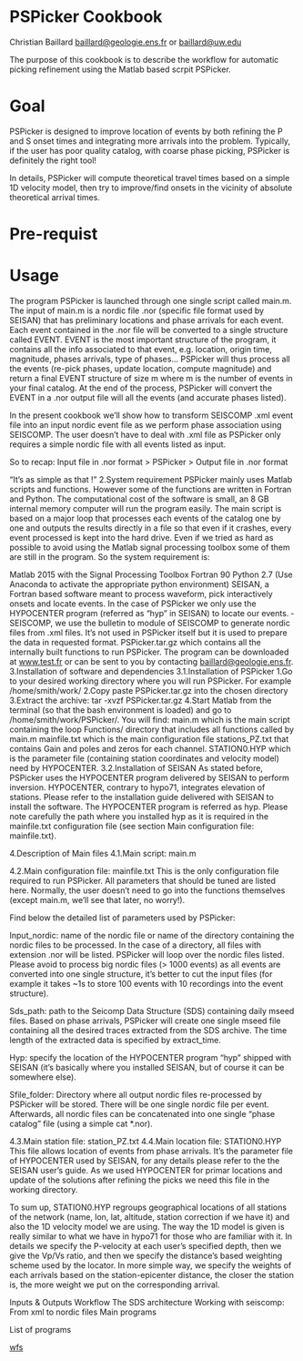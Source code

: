 # PSPicker Cookbook

Christian Baillard
baillard@geologie.ens.fr or baillard@uw.edu

The purpose of this cookbook is to describe the workflow for automatic picking refinement using the Matlab based scrpit PSPicker.

# Goal

PSPicker is designed to improve location of events by both refining the P and S onset times and integrating more arrivals into the problem. Typically, if the user has poor quality catalog, with coarse phase picking, PSPicker is definitely the right tool!

In details, PSPicker will compute theoretical travel times based on a simple 1D velocity model, then try to improve/find onsets in the vicinity of absolute theoretical arrival times.

# Pre-requist

# Usage

The program PSPicker is launched through one single script called main.m. The input of main.m is a nordic file .nor (specific file format used by SEISAN) that has preliminary locations and phase arrivals for each event. Each event contained in the .nor file will be converted to a single structure called EVENT. EVENT is the most important structure of the program, it contains all the info associated to that event, e.g. location, origin time, magnitude, phases arrivals, type of phases... PSPicker will thus process all the events (re-pick phases, update location, compute magnitude) and return a final EVENT structure of size m where m is the number of events in your final catalog. At the end of the process, PSPicker will convert the EVENT in a .nor output file will all the events (and accurate phases listed).

In the present cookbook we’ll show how to transform SEISCOMP .xml event file into an input nordic event file as we perform phase association using SEISCOMP. The user doesn’t have to deal with .xml file as PSPicker only requires a simple nordic file with all events listed as input.

So to recap: Input file in .nor format > PSPicker > Output file in .nor format

“It’s as simple as that !” 2.System requirement PSPicker mainly uses Matlab scripts and functions. However some of the functions are written in Fortran and Python. The computational cost of the software is small, an 8 GB internal memory computer will run the program easily. The main script is based on a major loop that processes each events of the catalog one by one and outputs the results directly in a file so that even if it crashes, every event processed is kept into the hard drive. Even if we tried as hard as possible to avoid using the Matlab signal processing toolbox some of them are still in the program. So the system requirement is:

­Matlab 2015 with the Signal Processing Toolbox ­Fortran 90 ­Python 2.7 (Use Anaconda to activate the appropriate python environment) ­SEISAN, a Fortran based software meant to process waveform, pick interactively onsets and locate events. In the case of PSPicker we only use the HYPOCENTER program (referred as “hyp” in SEISAN) to locate our events. ­SEISCOMP, we use the bulletin to module of SEISCOMP to generate nordic files from .xml files. It’s not used in PSPicker itself but it is used to prepare the data in requested format. ­PSPicker.tar.gz which contains all the internally built functions to run PSPicker. The program can be downloaded at www.test.fr or can be sent to you by contacting baillard@geologie.ens.fr. 3.Installation of software and dependencies 3.1.Installation of PSPicker 1.Go to your desired working directory where you will run PSPicker. For example /home/smith/work/ 2.Copy paste PSPicker.tar.gz into the chosen directory 3.Extract the archive: tar -xvzf PSPicker.tar.gz 4.Start Matlab from the terminal (so that the bash environment is loaded) and go to /home/smith/work/PSPicker/. You will find: ­main.m which is the main script containing the loop ­Functions/ directory that includes all functions called by main.m ­mainfile.txt which is the main configuration file ­stations_PZ.txt that contains Gain and poles and zeros for each channel. ­STATION0.HYP which is the parameter file (containing station coordinates and velocity model) need by HYPOCENTER. 3.2.Installation of SEISAN As stated before, PSPicker uses the HYPOCENTER program delivered by SEISAN to perform inversion. HYPOCENTER, contrary to hypo71, integrates elevation of stations. Please refer to the installation guide delivered with SEISAN to install the software. The HYPOCENTER program is referred as hyp. Please note carefully the path where you installed hyp as it is required in the mainfile.txt configuration file (see section Main configuration file: mainfile.txt).

4.Description of Main files 4.1.Main script: main.m

4.2.Main configuration file: mainfile.txt This is the only configuration file required to run PSPicker. All parameters that should be tuned are listed here. Normally, the user doesn’t need to go into the functions themselves (except main.m, we’ll see that later, no worry!).

Find below the detailed list of parameters used by PSPicker:

­Input_nordic: name of the nordic file or name of the directory containing the nordic files to be processed. In the case of a directory, all files with extension .nor will be listed. PSPicker will loop over the nordic files listed. Please avoid to process big nordic files (> 1000 events) as all events are converted into one single structure, it’s better to cut the input files (for example it takes ~1s to store 100 events with 10 recordings into the event structure).

­Sds_path: path to the Seicomp Data Structure (SDS) containing daily mseed files. Based on phase arrivals, PSPicker will create one single mseed file containing all the desired traces extracted from the SDS archive. The time length of the extracted data is specified by extract_time.

­Hyp: specify the location of the HYPOCENTER program “hyp” shipped with SEISAN (it’s basically where you installed SEISAN, but of course it can be somewhere else).

­Sfile_folder: Directory where all output nordic files re-processed by PSPicker will be stored. There will be one single nordic file per event. Afterwards, all nordic files can be concatenated into one single “phase catalog” file (using a simple cat *.nor).

4.3.Main station file: station_PZ.txt 4.4.Main location file: STATION0.HYP This file allows location of events from phase arrivals. It’s the parameter file of HYPOCENTER used by SEISAN, for any details please refer to the the SEISAN user’s guide. As we used HYPOCENTER for primar locations and update of the solutions after refining the picks we need this file in the working directory.

To sum up, STATION0.HYP regroups geographical locations of all stations of the network (name, lon, lat, altitude, station correction if we have it) and also the 1D velocity model we are using. The way the 1D model is given is really similar to what we have in hypo71 for those who are familiar with it. In details we specify the P-velocity at each user’s specified depth, then we give the Vp/Vs ratio, and then we specify the distance’s based weighting scheme used by the locator. In more simple way, we specify the weights of each arrivals based on the station-epicenter distance, the closer the station is, the more weight we put on the corresponding arrival.

Inputs & Outputs Workflow The SDS architecture Working with seiscomp: From xml to nordic files Main programs

List of programs

[wfs](docs/mainfile.md)

